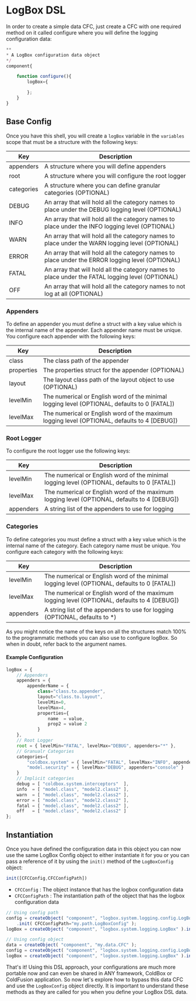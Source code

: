 # LogBox DSL

In order to create a simple data CFC, just create a CFC with one required method on it called configure where you will define the logging configuration data:

```javascript
**
* A LogBox configuration data object
*/
component{

    function configure(){
        logBox={

        };
    }
}
```

## Base Config

Once you have this shell, you will create a `logBox` variable in the `variables` scope that must be a structure with the following keys:

| Key        | Description                                                                                      |
| ---------- | ------------------------------------------------------------------------------------------------ |
| appenders  | A structure where you will define appenders                                                      |
| root       | A structure where you will configure the root logger                                             |
| categories | A structure where you can define granular categories (OPTIONAL)                                  |
| DEBUG      | An array that will hold all the category names to place under the DEBUG logging level (OPTIONAL) |
| INFO       | An array that will hold all the category names to place under the INFO logging level (OPTIONAL)  |
| WARN       | An array that will hold all the category names to place under the WARN logging level (OPTIONAL)  |
| ERROR      | An array that will hold all the category names to place under the ERROR logging level (OPTIONAL) |
| FATAL      | An array that will hold all the category names to place under the FATAL logging level (OPTIONAL) |
| OFF        | An array that will hold all the category names to not log at all (OPTIONAL)                      |

### Appenders

To define an appender you must define a struct with a key value which is the internal name of the appender. Each appender name must be unique. You configure each appender with the following keys:

| Key        | Description                                                                                   |
| ---------- | --------------------------------------------------------------------------------------------- |
| class      | The class path of the appender                                                                |
| properties | The properties struct for the appender (OPTIONAL)                                             |
| layout     | The layout class path of the layout object to use (OPTIONAL)                                  |
| levelMin   | The numerical or English word of the minimal logging level (OPTIONAL, defaults to 0 \[FATAL]) |
| levelMax   | The numerical or English word of the maximum logging level (OPTIONAL, defaults to 4 \[DEBUG]) |

### Root Logger

To configure the root logger use the following keys:

| Key       | Description                                                                                   |
| --------- | --------------------------------------------------------------------------------------------- |
| levelMin  | The numerical or English word of the minimal logging level (OPTIONAL, defaults to 0 \[FATAL]) |
| levelMax  | The numerical or English word of the maximum logging level (OPTIONAL, defaults to 4 \[DEBUG]) |
| appenders | A string list of the appenders to use for logging                                             |

### Categories

To define categories you must define a struct with a key value which is the internal name of the category. Each category name must be unique. You configure each category with the following keys:

| Key       | Description                                                                                   |
| --------- | --------------------------------------------------------------------------------------------- |
| levelMin  | The numerical or English word of the minimal logging level (OPTIONAL, defaults to 0 \[FATAL]) |
| levelMax  | The numerical or English word of the maximum logging level (OPTIONAL, defaults to 4 \[DEBUG]) |
| appenders | A string list of the appenders to use for logging (OPTIONAL, defaults to \*)                  |

As you might notice the name of the keys on all the structures match 100% to the programmatic methods you can also use to configure logBox. So when in doubt, refer back to the argument names.

#### Example Configuration

```javascript
logBox = {
    // Appenders
    appenders = {
        appenderName = {
            class="class.to.appender",
            layout="class.to.layout",
            levelMin=0,
            levelMax=4,
            properties={
                name  = value,
                prop2 = value 2
            }
    },
    // Root Logger
    root = { levelMin="FATAL", levelMax="DEBUG", appenders="*" },
    // Granualr Categories
    categories={
        "coldbox.system" = { levelMin="FATAL", levelMax="INFO", appenders="*" },
        "model.security" = { levelMax="DEBUG", appenders="console" }
    }
    // Implicit categories
    debug = [ "coldbox.system.interceptors"  ],
    info  = [ "model.class", "model2.class2" ],
    warn  = [ "model.class", "model2.class2" ],
    error = [ "model.class", "model2.class2" ],
    fatal = [ "model.class", "model2.class2" ],
    off   = [ "model.class", "model2.class2" ]
};
```

## Instantiation

Once you have defined the configuration data in this object you can now use the same LogBox Config object to either instantiate it for you or you can pass a reference of it by using the `init()` method of the `LogBoxConfig` object:

```javascript
init([CFCConfig,CFCConfigPath])
```

* `CFCConfig` : The object instance that has the logbox configuration data
* `CFCConfigPath` : The instantiation path of the object that has the logbox configuration data

```javascript
// Using config path
config = createObject( "component", "logbox.system.logging.config.LogBoxConfig" )
    .init( CFCConfigPath="my.path.LogBoxConfig" );
logBox = createObject( "component", "logbox.system.logging.LogBox" ).init( config );

// Using config object
data = createObject( "component", "my.data.CFC" );
config = createObject( "component", "logbox.system.logging.config.LogBoxConfig" ).init( data );
logBox = createObject( "component", "logbox.system.logging.LogBox" ).init( config );
```

That's it! Using this DSL approach, your configurations are much more portable now and can even be shared in ANY framework, ColdBox or ColdFusion application. So now let's explore how to bypass this data CFC and use the `LogBoxConfig` object directly. It is important to understand these methods as they are called for you when you define your LogBox DSL data.
